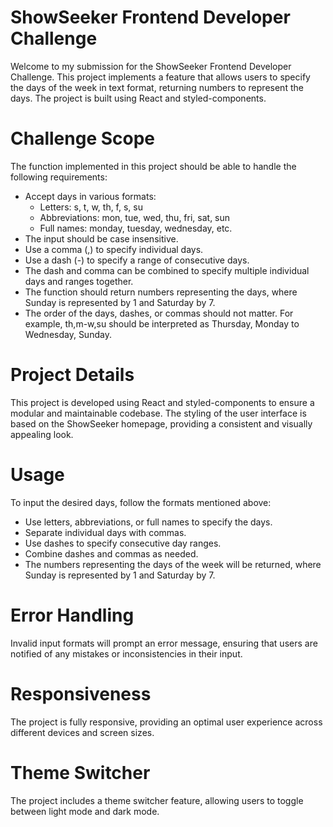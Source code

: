 # ShowSeeker Frontend Developer Challenge
Welcome to my submission for the ShowSeeker Frontend Developer Challenge. This project implements a feature that allows users to specify the days of the week in text format, returning numbers to represent the days. The project is built using React and styled-components.

# Challenge Scope
The function implemented in this project should be able to handle the following requirements:

- Accept days in various formats:
   - Letters: s, t, w, th, f, s, su
   - Abbreviations: mon, tue, wed, thu, fri, sat, sun
   - Full names: monday, tuesday, wednesday, etc.
- The input should be case insensitive.
- Use a comma (,) to specify individual days.
- Use a dash (-) to specify a range of consecutive days.
- The dash and comma can be combined to specify multiple individual days and ranges together.
- The function should return numbers representing the days, where Sunday is represented by 1 and Saturday by 7.
- The order of the days, dashes, or commas should not matter. For example, th,m-w,su should be interpreted as Thursday, Monday to Wednesday, Sunday.

# Project Details
This project is developed using React and styled-components to ensure a modular and maintainable codebase. The styling of the user interface is based on the ShowSeeker homepage, providing a consistent and visually appealing look.

# Usage
To input the desired days, follow the formats mentioned above:

- Use letters, abbreviations, or full names to specify the days.
- Separate individual days with commas.
- Use dashes to specify consecutive day ranges.
- Combine dashes and commas as needed.
- The numbers representing the days of the week will be returned, where Sunday is represented by 1 and Saturday by 7.

# Error Handling
Invalid input formats will prompt an error message, ensuring that users are notified of any mistakes or inconsistencies in their input.

# Responsiveness
The project is fully responsive, providing an optimal user experience across different devices and screen sizes.

# Theme Switcher
The project includes a theme switcher feature, allowing users to toggle between light mode and dark mode.
